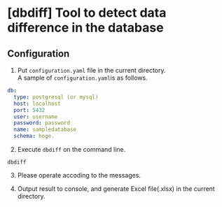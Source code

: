 # [dbdiff] Tool to detect data difference in the database

## Configuration
1. Put `configuration.yaml` file in the current directory.  
A sample of `configuration.yaml`is as follows.

```yaml
db:
  type: postgresql (or mysql)
  host: localhost
  port: 5432
  user: username
  password: password
  name: sampledatabase
  schema: hoge.
```
2. Execute `dbdiff` on the command line.
```
dbdiff
```

3. Please operate accoding to the messages.

4. Output result to console, and generate Excel file(.xlsx) in the current directory.

